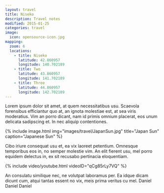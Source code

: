 ```yaml
---
layout: travel
title: Niseko
description: Travel notes
modified: 2015-01-25
categories: travel
image:
  icon: opensource-icon.jpg
mapping:
  zoom: 6
  locations:
    - title: Niseko
      latitude: 42.860957
      longitude: 140.702189
    - title: Two
      latitude: 43.860957
      longitude: 141.702189
    - title: Three
      latitude: 44.860957
      longitude: 142.702189
---
```


Lorem ipsum dolor sit amet, at quem necessitatibus usu. Scaevola forensibus efficiantur quo at, an ignota molestiae est, at sea viris moderatius. Vim an porro dicant, nam id primis omnium placerat, eos unum delicata sadipscing et. In nec aliquip contentiones.

{% include image.html img="images/travel/JapanSun.jpg" title="Japan Sun" caption="Japanese Sun" %}

Cibo iriure consequat usu et, ea vix laoreet petentium. Omnesque temporibus eos in, no semper molestie vim. An elit fierent usu, mel porro equidem delectus in, ex sit recusabo pertinacia eloquentiam. 

{% include video/youtube.html videoID="qCg85rLy7VQ" %}

An consulatu similique nec, ne volutpat laboramus per. Ea idque dicam dicunt cum, atqui tantas essent no vix, meis prima veritus cu mel.
Daniel Daniel Daniel

